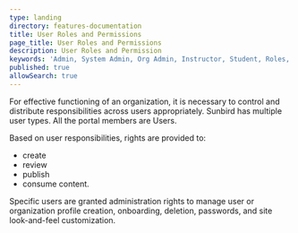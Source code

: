 ```yaml
---
type: landing
directory: features-documentation
title: User Roles and Permissions
page_title: User Roles and Permissions
description: User Roles and Permission
keywords: 'Admin, System Admin, Org Admin, Instructor, Student, Roles, Permissions'
published: true
allowSearch: true
---
```

For effective functioning of an organization, it is necessary to control and distribute responsibilities across users appropriately. Sunbird has multiple user types. All the portal members are Users. 

Based on user responsibilities, rights are provided to: 

- create 
- review 
- publish 
- consume content.

Specific users are granted administration rights to manage user or organization profile creation, onboarding, deletion, passwords, and site look-and-feel customization.



